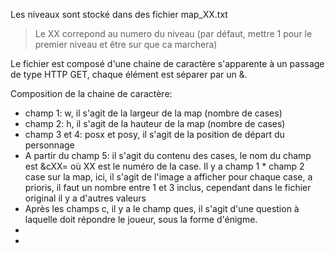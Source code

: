 
Les niveaux sont stocké dans des fichier map_XX.txt
> Le XX correpond au numero du niveau (par défaut, mettre 1 pour le premier niveau et être sur que ca marchera)

Le fichier est composé d'une chaine de caractère s'apparente à un passage de type HTTP GET, chaque élément est séparer par un &.

Composition de la chaine de caractère:

- champ 1: w, il s'agit de la largeur de la map (nombre de cases)
- champ 2: h, il s'agit de la hauteur de la map (nombre de cases)
- champ 3 et 4: posx et posy, il s'agit de la position de départ du personnage
- A partir du champ 5: il s'agit du contenu des cases, le nom du champ est &cXX= où XX est le numéro de la case. Il y a champ 1 * champ 2 case sur la map, ici, il s'agit de l'image a afficher pour chaque case, a prioris, il faut un nombre entre 1 et 3 inclus, cependant dans le fichier original il y a d'autres valeurs
- Après les champs c, il y a le champ ques, il s'agit d'une question à laquelle doit répondre le joueur, sous la forme d'énigme.
- 
- 